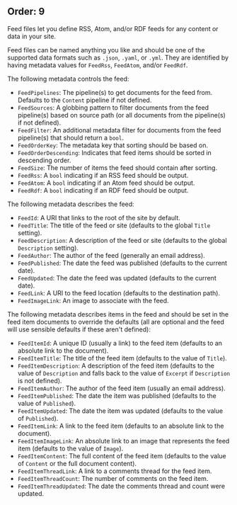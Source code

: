 Order: 9
---
Feed files let you define RSS, Atom, and/or RDF feeds for any content or data in your site.

Feed files can be named anything you like and should be one of the supported data formats such as `.json`, `.yaml`, or `.yml`. They are identified by having metadata values for `FeedRss`, `FeedAtom`, and/or `FeedRdf`.

The following metadata controls the feed:

- `FeedPipelines`: The pipeline(s) to get documents for the feed from. Defaults to the `Content` pipeline if not defined.
- `FeedSources`: A globbing pattern to filter documents from the feed pipeline(s) based on source path (or all documents from the pipeline(s) if not defined).
- `FeedFilter`: An additional metadata filter for documents from the feed pipeline(s) that should return a `bool`.
- `FeedOrderKey`: The metadata key that sorting should be based on.
- `FeedOrderDescending`: Indicates that feed items should be sorted in descending order.
- `FeedSize`: The number of items the feed should contain after sorting.
- `FeedRss`: A `bool` indicating if an RSS feed should be output.
- `FeedAtom`: A `bool` indicating if an Atom feed should be output.
- `FeedRdf`: A `bool` indicating if an RDF feed should be output.

The following metadata describes the feed:

- `FeedId`: A URI that links to the root of the site by default.
- `FeedTitle`: The title of the feed or site (defaults to the global `Title` setting).
- `FeedDescription`: A description of the feed or site (defaults to the global `Description` setting).
- `FeedAuthor`: The author of the feed (generally an email address).
- `FeedPublished`: The date the feed was published (defaults to the current date).
- `FeedUpdated`: The date the feed was updated (defaults to the current date).
- `FeedLink`: A URI to the feed location (defaults to the destination path).
- `FeedImageLink`: An image to associate with the feed.

The following metadata describes items in the feed and should be set in the feed item documents to override the defaults (all are optional and the feed will use sensible defaults if these aren't defined):

- `FeedItemId`: A unique ID (usually a link) to the feed item (defaults to an absolute link to the document).
- `FeedItemTitle`: The title of the feed item (defaults to the value of `Title`).
- `FeedItemDescription`: A description of the feed item (defaults to the value of `Description` and falls back to the value of `Excerpt` if `Description` is not defined).
- `FeedItemAuthor`: The author of the feed item (usually an email address).
- `FeedItemPublished`: The date the item was published (defaults to the value of `Published`).
- `FeedItemUpdated`: The date the item was updated (defaults to the value of `Published`).
- `FeedItemLink`: A link to the feed item (defaults to an absolute link to the document).
- `FeedItemImageLink`: An absolute link to an image that represents the feed item (defaults to the value of `Image`).
- `FeedItemContent`: The full content of the feed item (defaults to the value of `Content` or the full document content).
- `FeedItemThreadLink`: A link to a comments thread for the feed item.
- `FeedItemThreadCount`: The number of comments on the feed item.
- `FeedItemThreadUpdated`: The date the comments thread and count were updated.